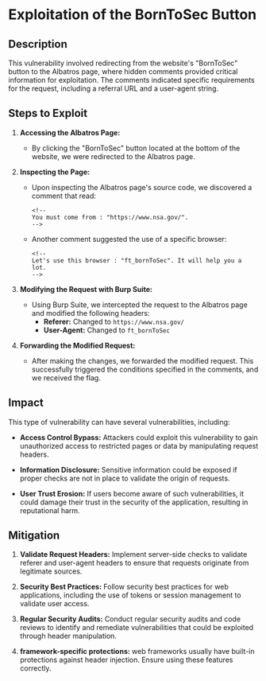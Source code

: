 # Exploitation of the BornToSec Button

## Description
This vulnerability involved redirecting from the website's "BornToSec" button to the Albatros page, where hidden comments provided critical information for exploitation. The comments indicated specific requirements for the request, including a referral URL and a user-agent string.

## Steps to Exploit
1. **Accessing the Albatros Page:**
   - By clicking the "BornToSec" button located at the bottom of the website, we were redirected to the Albatros page.

2. **Inspecting the Page:**
   - Upon inspecting the Albatros page's source code, we discovered a comment that read:
     ```
     <!--
     You must come from : "https://www.nsa.gov/".
     -->
     ```
   - Another comment suggested the use of a specific browser:
     ```
     <!--
     Let's use this browser : "ft_bornToSec". It will help you a lot.
     -->
     ```

3. **Modifying the Request with Burp Suite:**
   - Using Burp Suite, we intercepted the request to the Albatros page and modified the following headers:
     - **Referer:** Changed to `https://www.nsa.gov/`
     - **User-Agent:** Changed to `ft_bornToSec`

4. **Forwarding the Modified Request:**
   - After making the changes, we forwarded the modified request. This successfully triggered the conditions specified in the comments, and we received the flag.

## Impact
This type of vulnerability can have several vulnerabilities, including:

- **Access Control Bypass:** Attackers could exploit this vulnerability to gain unauthorized access to restricted pages or data by manipulating request headers.

- **Information Disclosure:** Sensitive information could be exposed if proper checks are not in place to validate the origin of requests.

- **User Trust Erosion:** If users become aware of such vulnerabilities, it could damage their trust in the security of the application, resulting in reputational harm.

## Mitigation
1. **Validate Request Headers:** Implement server-side checks to validate referer and user-agent headers to ensure that requests originate from legitimate sources.

2. **Security Best Practices:** Follow security best practices for web applications, including the use of tokens or session management to validate user access.

3. **Regular Security Audits:** Conduct regular security audits and code reviews to identify and remediate vulnerabilities that could be exploited through header manipulation.

4. **framework-specific protections:** web frameworks usually have built-in protections against header injection. Ensure using these features correctly.
